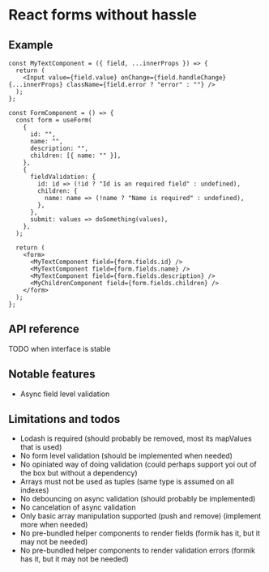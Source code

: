 # React forms without hassle

## Example

```tsx
const MyTextComponent = ({ field, ...innerProps }) => {
  return (
    <Input value={field.value} onChange={field.handleChange} {...innerProps} className={field.error ? "error" : ""} />
  );
};

const FormComponent = () => {
  const form = useForm(
    {
      id: "",
      name: "",
      description: "",
      children: [{ name: "" }],
    },
    {
      fieldValidation: {
        id: id => (!id ? "Id is an required field" : undefined),
        children: {
          name: name => (!name ? "Name is required" : undefined),
        },
      },
      submit: values => doSomething(values),
    },
  );

  return (
    <form>
      <MyTextComponent field={form.fields.id} />
      <MyTextComponent field={form.fields.name} />
      <MyTextComponent field={form.fields.description} />
      <MyChildrenComponent field={form.fields.children} />
    </form>
  );
};
```

## API reference

TODO when interface is stable

## Notable features

- Async field level validation

## Limitations and todos

- Lodash is required (should probably be removed, most its mapValues that is used)
- No form level validation (should be implemented when needed)
- No opiniated way of doing validation (could perhaps support yoi out of the box but without a dependency)
- Arrays must not be used as tuples (same type is assumed on all indexes)
- No debouncing on async validation (should probably be implemented)
- No cancelation of async validation
- Only basic array manipulation supported (push and remove) (implement more when needed)
- No pre-bundled helper components to render fields (formik has it, but it may not be needed)
- No pre-bundled helper components to render validation errors (formik has it, but it may not be needed)
